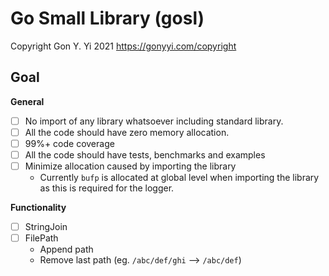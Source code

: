 # Go Small Library (gosl)

Copyright Gon Y. Yi 2021 <https://gonyyi.com/copyright>


## Goal

__General__

- [ ] No import of any library whatsoever including standard library.
- [ ] All the code should have zero memory allocation.
- [ ] 99%+ code coverage
- [ ] All the code should have tests, benchmarks and examples
- [ ] Minimize allocation caused by importing the library
    - Currently `bufp` is allocated at global level when importing the library
      as this is required for the logger. 

__Functionality__

- [ ] StringJoin
- [ ] FilePath
    - Append path
    - Remove last path (eg. `/abc/def/ghi` --> `/abc/def`)

